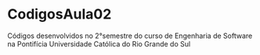 # CodigosAula02
Códigos desenvolvidos no 2°semestre do curso de Engenharia de Software na Pontifícia Universidade Católica do Rio Grande do Sul
